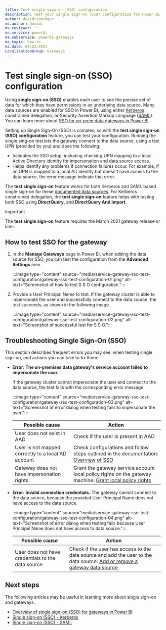 ```yaml
---
title: Test single sign-on (SSO) configuration
description: Test your single sign-on (SSO) configuration for Power BI gateways.
author: davidiseminger
ms.author: davidi
ms.reviewer: ''
ms.service: powerbi
ms.subservice: powerbi-gateways
ms.topic: how-to
ms.date: 04/22/2021
LocalizationGroup: Gateways
---
```


# Test single sign-on (SSO) configuration

Using **single sign-on (SSO)** enables each user to see the precise set of data for which they have permissions in an underlying data source. Many data sources are enabled for SSO in Power BI, using either [Kerberos](service-gateway-sso-kerberos.md) constrained delegation, or Security Assertion Markup Language ([SAML](service-gateway-sso-saml.md)). You can learn more about [SSO for on-prem data gateways in Power BI](service-gateway-sso-overview.md).

Setting up Single Sign-On (SSO) is complex, so with the **test single sign-on (SSO) configuration** feature, you can test your configuration. Running the single sing-on test lets the gateway connect to the data source, using a test UPN (provided by you) and does the following:

* Validates the SSO setup, including checking UPN mapping to a local Active Directory identity for impersonation and data source access.
* Helps identify any problems if connection failures occur. For example, if an UPN is mapped to a local AD identity but doesn't have access to the data source, the error message indicate that error.

The **test single sign-on** feature works for both Kerberos and SAML based single sign-on for these [documented data sources](service-gateway-sso-overview.md). For Kerberos constrained delegation, the **test single sign-on** feature helps with testing both SSO using **DirectQuery**, and **DirectQuery And Import**.

> [!IMPORTANT]
> The **test single sign-on** feature requires the March 2021 gateway release or later.


## How to test SSO for the gateway

1. In the **Manage Gateways** page in Power BI, when editing the data source for SSO, you can test the configuration from the **Advanced Settings** area.

    :::image type="content" source="media/service-gateway-sso-test-configuration/gateway-sso-test-configuration-01.png" alt-text="Screenshot of how to test S S O configuration.":::

2. Provide a User Principal Name to test. If the gateway cluster is able to impersonate the user and successfully connect to the data source, the test succeeds, as shown in the following image.

    :::image type="content" source="media/service-gateway-sso-test-configuration/gateway-sso-test-configuration-02.png" alt-text="Screenshot of successful test for S S O.":::

## Troubleshooting Single Sign-On (SSO)

This section describes frequent errors you may see, when testing single sign-on, and actions you can take to fix them:

* **Error: The on-premises data gateway's service account failed to impersonate the user.**

    If the gateway cluster cannot impersonate the user and connect to the data source, the test fails with the corresponding error message.

    :::image type="content" source="media/service-gateway-sso-test-configuration/gateway-sso-test-configuration-03.png" alt-text="Screenshot of error dialog when testing fails to impersonate the user.":::

    | Possible cause | Action |
    | --- | --- |
    | User does not exist in AAD | Check if the user is present in AAD |
    | User is not mapped correctly to a local AD account | Check configurations and follow steps outlined in the documentation: [Overview of SSO](service-gateway-sso-overview.md) |
    | Gateway does not have impersonation rights. | Grant the gateway service account local policy rights on the gateway machine: [Grant local policy rights](service-gateway-sso-kerberos.md#grant-the-gateway-service-account-local-policy-rights-on-the-gateway-machine)  |

* **Error: Invalid connection credentials.**
The gateway cannot connect to the data source, because the provided User Principal Name does not have access to the data source.

    :::image type="content" source="media/service-gateway-sso-test-configuration/gateway-sso-test-configuration-04.png" alt-text="Screenshot of error dialog when testing fails because User Principal Name does not have access to data source.":::


    | Possible cause | Action |
    | --- | --- |
    | User does not have credentials to the data source | Check if the user has access to the data source and add the user to the data source: [Add or remove a gateway data source](service-gateway-data-sources.md#manage-users)  |
    
## Next steps

The following articles may be useful in learning more about single sign-on and gateways.

* [Overview of single sign-on (SSO) for gateways in Power BI](service-gateway-sso-overview.md)
* [Single sign-on (SSO) - Kerberos](service-gateway-sso-kerberos.md)
* [Single sign-on (SSO) - SAML](service-gateway-sso-saml.md)
